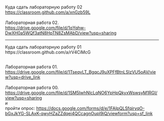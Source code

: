 Куда сдать лабораторную работу 02 <br>
https://classroom.github.com/a/xnGzb59L<br><br>
Лабораторная работа 02. <br>
https://drive.google.com/file/d/1qYqhw-DwXH0a5WQf3atN8HpTN8ZsMAbD/view?usp=sharing
<br>
<hr>
Куда сдать лабораторную работу 01 <br>
https://classroom.github.com/a/rV4CiMcG <br>
<br>

Лабораторная работа 01. <br>
https://drive.google.com/file/d/1TseqvLT_BgqcJ9uXPFfBtnLSlzVU5oAV/view?usp=drive_link
<br><br>
Лабораторная работа 00. <br>
https://drive.google.com/file/d/1SM5IwhNlcLqNO6YpHpQkyxWswsyM1RGI/view?usp=sharing  <br>
 и <br>
пройти опрос: https://docs.google.com/forms/d/e/1FAIpQLSfqiryqO-bGxJkYG-SLAxK-qwyHZaZZdqei4QCcagnOupl9iQ/viewform?usp=sf_link 
